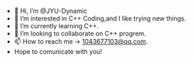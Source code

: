 - 👋 Hi, I’m @JYU-Dynamic
- 👀 I’m interested in C++ Coding,and I like trying new things.
- 🌱 I’m currently learning C++.
- 💞️ I’m looking to collaborate on C++ progrem.
- 📫 How to reach me -> 1043677103@qq.com.
- Hope to comunicate with you!

<!---
JYU-Dynamic/JYU-Dynamic is a ✨ special ✨ repository because its `README.md` (this file) appears on your GitHub profile.
You can click the Preview link to take a look at your changes.
--->
